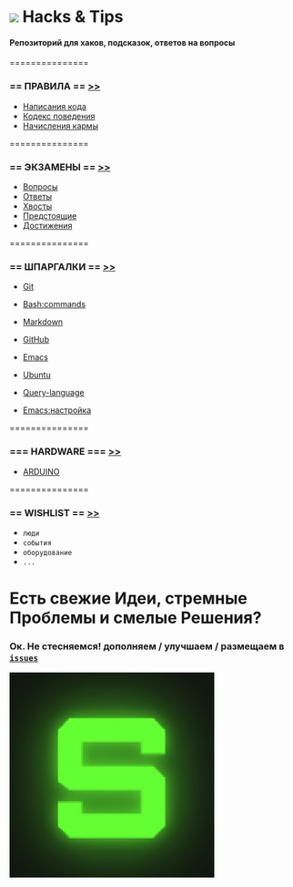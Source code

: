 ![](https://avatars0.githubusercontent.com/u/6559911?s=28) Hacks & Tips
===

#### Репозиторий для хаков, подсказок, ответов на вопросы

===============

### == ПРАВИЛА == [>>](DOCS/RULES)

 - [Написания кода](DOCS/RULES/CODING.md)
 - [Кодекс поведения](DOCS/RULES/CULTURE.md)
 - [Начисления кармы](DOCS/RULES/KARMA.md)

===============

### == ЭКЗАМЕНЫ == [>>](TEST)

 - [Вопросы](EXAMS/QUESTIONS)
 - [Ответы](EXAMS/ANSWERS)
 - [Хвосты](EXAMS/arrears.md)
 - [Предстоящие](EXAMS/coming.md)
 - [Достижения](karma.md)

===============

### == ШПАРГАЛКИ == [>>](CHEATSHEETS)

 - [Git](CHEATSHEETS/Git.Hub.md)
 - [Bash:commands](CHEATSHEETS/draft/bash:commands.md)
 - [Markdown](CHEATSHEETS/draft/Markdown.md)
 - [GitHub](CHEATSHEETS/draft/GitHub.md)
 - [Emacs](CHEATSHEETS/draft/Emacs.md)
 - [Ubuntu](CHEATSHEETS/draft/Ubuntu.md)
 - [Query-language](CHEATSHEETS/Query-language.md)

 - [Emacs:настройка](CHEATSHEETS/emacs-setup.md)

===============

### === HARDWARE === [>>](HARDWARE)
 
 - [ARDUINO](HARDWARE/ARDUINO/README.md)


===============

### == WISHLIST == [>>](WISHLIST)

 - `люди`
 - `события`
 - `оборудование`
 - `...`

# Есть свежие Идеи, стремные Проблемы и смелые Решения? 
### Ок. Не стесняемся! дополняем / улучшаем / размещаем в [`issues`](https://github.com/soda-io/Hacks-and-Tips/issues/new)

![](./img/SODA.gif)

